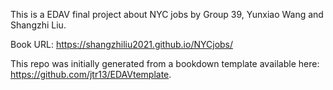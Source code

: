 This is a EDAV final project about NYC jobs by Group 39, Yunxiao Wang and Shangzhi Liu.

Book URL: https://shangzhiliu2021.github.io/NYCjobs/

This repo was initially generated from a bookdown template available here: https://github.com/jtr13/EDAVtemplate.





